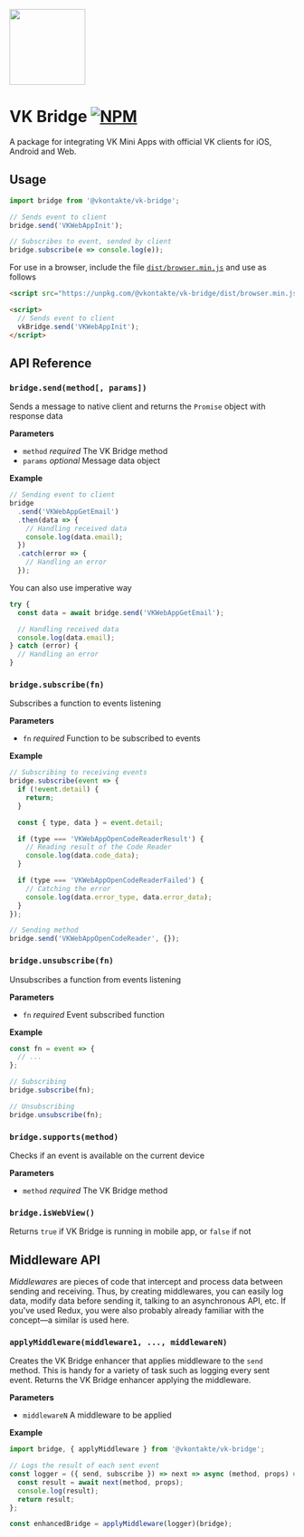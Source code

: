 [npm-badge]: https://img.shields.io/npm/v/@vkontakte/vk-bridge.svg
[npm-link]: https://npmjs.com/package/@vkontakte/vk-bridge

[<img width="134" src="https://vk.com/images/apps/mini_apps/vk_mini_apps_logo.svg">](https://vk.com/services)

# VK Bridge [![NPM][npm-badge]][npm-link]

A package for integrating VK Mini Apps with official VK clients for iOS, Android and Web.

## Usage

```js
import bridge from '@vkontakte/vk-bridge';

// Sends event to client
bridge.send('VKWebAppInit');

// Subscribes to event, sended by client
bridge.subscribe(e => console.log(e));
```

For use in a browser, include the file [`dist/browser.min.js`](https://unpkg.com/@vkontakte/vk-bridge/dist/browser.min.js) and use as follows

```html
<script src="https://unpkg.com/@vkontakte/vk-bridge/dist/browser.min.js"></script>

<script>
  // Sends event to client
  vkBridge.send('VKWebAppInit');
</script>
```

## API Reference

### `bridge.send(method[, params])`

Sends a message to native client and returns the `Promise` object with response data

**Parameters**

- `method` _required_ The VK Bridge method
- `params` _optional_ Message data object

**Example**

```js
// Sending event to client
bridge
  .send('VKWebAppGetEmail')
  .then(data => {
    // Handling received data
    console.log(data.email);
  })
  .catch(error => {
    // Handling an error
  });
```

You can also use imperative way

```js
try {
  const data = await bridge.send('VKWebAppGetEmail');

  // Handling received data
  console.log(data.email);
} catch (error) {
  // Handling an error
}
```

### `bridge.subscribe(fn)`

Subscribes a function to events listening

**Parameters**

- `fn` _required_ Function to be subscribed to events

**Example**

```js
// Subscribing to receiving events
bridge.subscribe(event => {
  if (!event.detail) {
    return;
  }

  const { type, data } = event.detail;

  if (type === 'VKWebAppOpenCodeReaderResult') {
    // Reading result of the Code Reader
    console.log(data.code_data);
  }

  if (type === 'VKWebAppOpenCodeReaderFailed') {
    // Catching the error
    console.log(data.error_type, data.error_data);
  }
});

// Sending method
bridge.send('VKWebAppOpenCodeReader', {});
```

### `bridge.unsubscribe(fn)`

Unsubscribes a function from events listening

**Parameters**

- `fn` _required_ Event subscribed function

**Example**

```js
const fn = event => {
  // ...
};

// Subscribing
bridge.subscribe(fn);

// Unsubscribing
bridge.unsubscribe(fn);
```

### `bridge.supports(method)`

Checks if an event is available on the current device

**Parameters**

- `method` _required_ The VK Bridge method

### `bridge.isWebView()`

Returns `true` if VK Bridge is running in mobile app, or `false` if not

## Middleware API

_Middlewares_ are pieces of code that intercept and process data between sending and receiving. Thus, by creating middlewares, you can easily log data, modify data before sending it, talking to an asynchronous API, etc. If you've used Redux, you were also probably already familiar with the concept—a similar is used here.

### `applyMiddleware(middleware1, ..., middlewareN)`

Creates the VK Bridge enhancer that applies middleware to the `send`
method. This is handy for a variety of task such as logging every sent
event. Returns the VK Bridge enhancer applying the middleware.

**Parameters**

- `middlewareN` A middleware to be applied

**Example**

```js
import bridge, { applyMiddleware } from '@vkontakte/vk-bridge';

// Logs the result of each sent event
const logger = ({ send, subscribe }) => next => async (method, props) => {
  const result = await next(method, props);
  console.log(result);
  return result;
};

const enhancedBridge = applyMiddleware(logger)(bridge);
```
